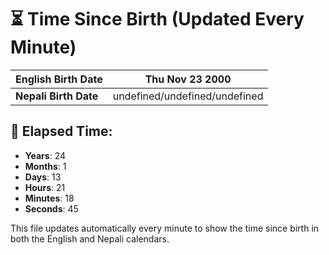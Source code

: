 # ⏳ Time Since Birth (Updated Every Minute)

| **English Birth Date** | Thu Nov 23 2000 |
|------------------------|-------------------------------------|
| **Nepali Birth Date**  | undefined/undefined/undefined                  |

## 📅 Elapsed Time:

- **Years**: 24
- **Months**: 1
- **Days**: 13
- **Hours**: 21
- **Minutes**: 18
- **Seconds**: 45

This file updates automatically every minute to show the time since birth in both the English and Nepali calendars.
